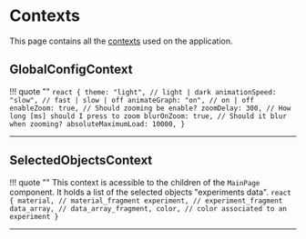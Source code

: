 <!--
 Copyright (C) 2023 Hefestus
 
 This file is part of Bolinho.
 
 Bolinho is free software: you can redistribute it and/or modify
 it under the terms of the GNU General Public License as published by
 the Free Software Foundation, either version 3 of the License, or
 (at your option) any later version.
 
 Bolinho is distributed in the hope that it will be useful,
 but WITHOUT ANY WARRANTY; without even the implied warranty of
 MERCHANTABILITY or FITNESS FOR A PARTICULAR PURPOSE.  See the
 GNU General Public License for more details.
 
 You should have received a copy of the GNU General Public License
 along with Bolinho.  If not, see <http://www.gnu.org/licenses/>.
-->

# Contexts

This page contains all the [contexts](https://reactjs.org/docs/context.html) used on the application.

## GlobalConfigContext
!!! quote ""
    ``` react
    {
        theme: "light", // light | dark
        animationSpeed: "slow", // fast | slow | off
        animateGraph: "on", // on | off
        enableZoom: true, // Should zooming be enable?
        zoomDelay: 300, // How long [ms] should I press to zoom
        blurOnZoom: true, // Should it blur when zooming?
        absoluteMaximumLoad: 10000,
    }
    ```

___

## SelectedObjectsContext
!!! quote ""
    This context is acessible to the children of the `MainPage` component. It holds a list of the selected objects "experiments data".
    ``` react
    {
        material, // material_fragment
        experiment, // experiment_fragment
        data_array, // data_array_fragment,
        color, // color associated to an experiment
    }
    ```
    
___
